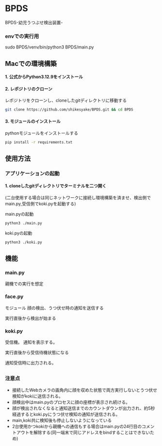 # BPDS
BPDS-幼児うつぶせ検出装置-

### envでの実行用
sudo BPDS/venv/bin/python3 BPDS/main.py

## Macでの環境構築

#### 1. 公式からPython3.12.9をインストール

#### 2. レポジトリのクローン
レポジトリをクローンし、cloneしたgitディレクトリに移動する
```sh
git clone https://github.com/shikesyake/BPDS.git && cd BPDS
```

#### 3. モジュールのインストール
pythonモジュールをインストールする
```sh
pip install -r requirements.txt
```


## 使用方法

### アプリケーションの起動
#### 1. cloneしたgitディレクトリでターミナルを二つ開く
(二台使用する場合は同じネットワークに接続し環境構築を済ませ、検出側でmain.py,受信側でkoki.pyを起動する)

main.pyの起動
```sh
python3 ./main.py
```

koki.pyの起動
```sh
python3 ./koki.py
```

## 機能
### main.py
親機での実行を想定

### face.py

モジュール
顔の検出、うつ伏せ時の通知を送信する

実行直後から検出が始まる

### koki.py
受信機。
通知を表示する。

実行直後から受信待機状態になる

通知受信時に出力される。
##
### 注意点
- 接続したWebカメラの画角内に顔を収めた状態で両方実行しないとうつ伏せ検知がkokiに送信される。
- 顔検出中はmain.pyのプロセスに顔の座標が表示され続ける。
- 顔が検出されなくなると通知送信までのカウントダウンが出力され、約5秒経過するとkoki.pyにうつ伏せ検知の通知が送信される。
- main,koki共に検知後も停止しないようになっている
- 2台使用かつkokiから親機への通信もする場合はmain.pyの24行目のコメントアウトを解除する(同一端末で同じアドレスをbindすることはできないため)
##

